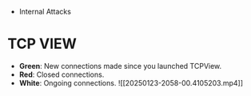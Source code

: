 - Internal Attacks
# TCP VIEW
- **Green**: New connections made since you launched TCPView.
- **Red**: Closed connections.
- **White**: Ongoing connections.
![[20250123-2058-00.4105203.mp4]]

